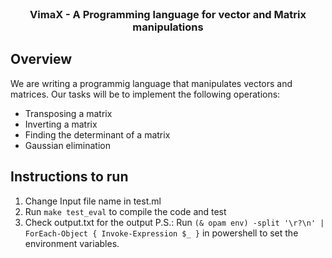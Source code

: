 <br />
<div align="center">

  <h3 align="center">VimaX - A Programming language for vector and Matrix manipulations</h3>

</div>

## Overview
We are writing a programmig language that manipulates vectors and matrices. Our tasks will be to implement the following operations:
- Transposing a matrix
- Inverting a matrix
- Finding the determinant of a matrix
- Gaussian elimination

## Instructions to run
1. Change Input file name in test.ml
2. Run `make test_eval` to compile the code and test
3. Check output.txt for the output
P.S.: Run `(& opam env) -split '\r?\n' | ForEach-Object { Invoke-Expression $_ }` in powershell to set the environment variables.
